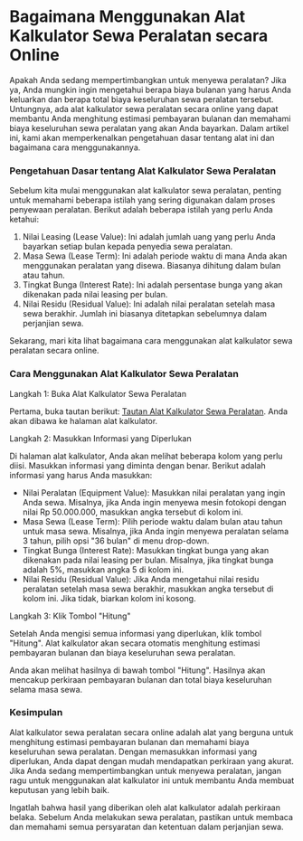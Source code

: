 Bagaimana Menggunakan Alat Kalkulator Sewa Peralatan secara Online
==================================================================

Apakah Anda sedang mempertimbangkan untuk menyewa peralatan? Jika ya, Anda mungkin ingin mengetahui berapa biaya bulanan yang harus Anda keluarkan dan berapa total biaya keseluruhan sewa peralatan tersebut. Untungnya, ada alat kalkulator sewa peralatan secara online yang dapat membantu Anda menghitung estimasi pembayaran bulanan dan memahami biaya keseluruhan sewa peralatan yang akan Anda bayarkan. Dalam artikel ini, kami akan memperkenalkan pengetahuan dasar tentang alat ini dan bagaimana cara menggunakannya.

### Pengetahuan Dasar tentang Alat Kalkulator Sewa Peralatan

Sebelum kita mulai menggunakan alat kalkulator sewa peralatan, penting untuk memahami beberapa istilah yang sering digunakan dalam proses penyewaan peralatan. Berikut adalah beberapa istilah yang perlu Anda ketahui:

1. Nilai Leasing (Lease Value): Ini adalah jumlah uang yang perlu Anda bayarkan setiap bulan kepada penyedia sewa peralatan.
2. Masa Sewa (Lease Term): Ini adalah periode waktu di mana Anda akan menggunakan peralatan yang disewa. Biasanya dihitung dalam bulan atau tahun.
3. Tingkat Bunga (Interest Rate): Ini adalah persentase bunga yang akan dikenakan pada nilai leasing per bulan.
4. Nilai Residu (Residual Value): Ini adalah nilai peralatan setelah masa sewa berakhir. Jumlah ini biasanya ditetapkan sebelumnya dalam perjanjian sewa.

Sekarang, mari kita lihat bagaimana cara menggunakan alat kalkulator sewa peralatan secara online.

### Cara Menggunakan Alat Kalkulator Sewa Peralatan

Langkah 1: Buka Alat Kalkulator Sewa Peralatan

Pertama, buka tautan berikut: [Tautan Alat Kalkulator Sewa Peralatan](https://www.onlinecalculatorsfree.com/id/financial/equipment-lease-calculator.html). Anda akan dibawa ke halaman alat kalkulator.

Langkah 2: Masukkan Informasi yang Diperlukan

Di halaman alat kalkulator, Anda akan melihat beberapa kolom yang perlu diisi. Masukkan informasi yang diminta dengan benar. Berikut adalah informasi yang harus Anda masukkan:

- Nilai Peralatan (Equipment Value): Masukkan nilai peralatan yang ingin Anda sewa. Misalnya, jika Anda ingin menyewa mesin fotokopi dengan nilai Rp 50.000.000, masukkan angka tersebut di kolom ini.
- Masa Sewa (Lease Term): Pilih periode waktu dalam bulan atau tahun untuk masa sewa. Misalnya, jika Anda ingin menyewa peralatan selama 3 tahun, pilih opsi "36 bulan" di menu drop-down.
- Tingkat Bunga (Interest Rate): Masukkan tingkat bunga yang akan dikenakan pada nilai leasing per bulan. Misalnya, jika tingkat bunga adalah 5%, masukkan angka 5 di kolom ini.
- Nilai Residu (Residual Value): Jika Anda mengetahui nilai residu peralatan setelah masa sewa berakhir, masukkan angka tersebut di kolom ini. Jika tidak, biarkan kolom ini kosong.

Langkah 3: Klik Tombol "Hitung"

Setelah Anda mengisi semua informasi yang diperlukan, klik tombol "Hitung". Alat kalkulator akan secara otomatis menghitung estimasi pembayaran bulanan dan biaya keseluruhan sewa peralatan.

Anda akan melihat hasilnya di bawah tombol "Hitung". Hasilnya akan mencakup perkiraan pembayaran bulanan dan total biaya keseluruhan selama masa sewa.

### Kesimpulan

Alat kalkulator sewa peralatan secara online adalah alat yang berguna untuk menghitung estimasi pembayaran bulanan dan memahami biaya keseluruhan sewa peralatan. Dengan memasukkan informasi yang diperlukan, Anda dapat dengan mudah mendapatkan perkiraan yang akurat. Jika Anda sedang mempertimbangkan untuk menyewa peralatan, jangan ragu untuk menggunakan alat kalkulator ini untuk membantu Anda membuat keputusan yang lebih baik.

Ingatlah bahwa hasil yang diberikan oleh alat kalkulator adalah perkiraan belaka. Sebelum Anda melakukan sewa peralatan, pastikan untuk membaca dan memahami semua persyaratan dan ketentuan dalam perjanjian sewa.